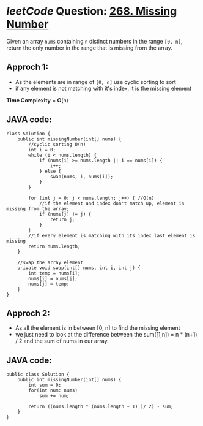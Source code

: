 # _leetCode_ Question: [268. Missing Number](https://leetcode.com/problems/missing-number/)

Given an array `nums` containing `n` distinct numbers in the range `[0, n]`, return the only number in the range that is missing from the array.

## Approch 1:

- As the elements are in range of `[0, n]` use cyclic sorting to sort
- if any element is not matching with it's index, it is the missing element

**Time Complexity** = **O**(n)

## JAVA code:

```
class Solution {
    public int missingNumber(int[] nums) {
        //cyclic sorting O(n)
        int i = 0;
        while (i < nums.length) {
            if (nums[i] >= nums.length || i == nums[i]) {
                i++;
            } else {
                swap(nums, i, nums[i]);
            }
        }

        for (int j = 0; j < nums.length; j++) { //O(n)
            //if the element and index don't match up, element is missing from the array;
            if (nums[j] != j) {
                return j;
            }
        }
        //if every element is matching with its index last element is missing
        return nums.length;
    }

    //swap the array element
    private void swap(int[] nums, int i, int j) {
        int temp = nums[i];
        nums[i] = nums[j];
        nums[j] = temp;
    }
}
```

## Approch 2:

- As all the element is in between [0, n] to find the missing element
- we just need to look at the difference between the sum([1,n]) = n \* (n+1) / 2 and the sum of nums in our array.

## JAVA code:

```
public class Solution {
    public int missingNumber(int[] nums) {
        int sum = 0;
        for(int num: nums)
            sum += num;

        return ((nums.length * (nums.length + 1) )/ 2) - sum;
    }
}
```
